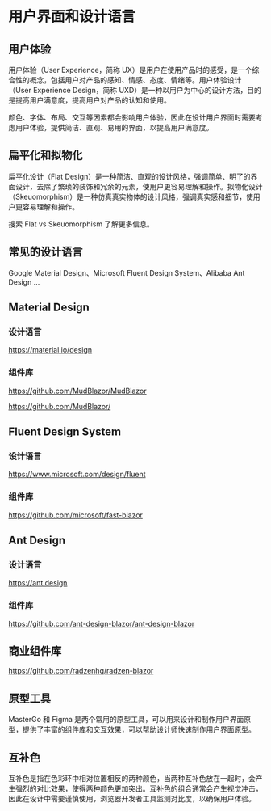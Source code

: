 # 用户界面和设计语言

## 用户体验

用户体验（User Experience，简称 UX）是用户在使用产品时的感受，是一个综合性的概念，包括用户对产品的感知、情感、态度、情绪等。用户体验设计（User Experience Design，简称 UXD）是一种以用户为中心的设计方法，目的是提高用户满意度，提高用户对产品的认知和使用。

颜色、字体、布局、交互等因素都会影响用户体验，因此在设计用户界面时需要考虑用户体验，提供简洁、直观、易用的界面，以提高用户满意度。

## 扁平化和拟物化

扁平化设计（Flat Design）是一种简洁、直观的设计风格，强调简单、明了的界面设计，去除了繁琐的装饰和冗余的元素，使用户更容易理解和操作。拟物化设计（Skeuomorphism）是一种仿真真实物体的设计风格，强调真实感和细节，使用户更容易理解和操作。

搜索 Flat vs Skeuomorphism 了解更多信息。


## 常见的设计语言 

Google Material Design、Microsoft Fluent Design System、Alibaba Ant Design ...

## Material Design

### 设计语言

https://material.io/design


### 组件库

https://github.com/MudBlazor/MudBlazor

https://github.com/MudBlazor/


## Fluent Design System

### 设计语言

https://www.microsoft.com/design/fluent

### 组件库

https://github.com/microsoft/fast-blazor

## Ant Design

### 设计语言

https://ant.design

### 组件库

https://github.com/ant-design-blazor/ant-design-blazor

## 商业组件库

https://github.com/radzenhq/radzen-blazor


## 原型工具

MasterGo 和 Figma 是两个常用的原型工具，可以用来设计和制作用户界面原型，提供了丰富的组件库和交互效果，可以帮助设计师快速制作用户界面原型。


## 互补色

互补色是指在色彩环中相对位置相反的两种颜色，当两种互补色放在一起时，会产生强烈的对比效果，使得两种颜色更加突出。互补色的组合通常会产生视觉冲击，因此在设计中需要谨慎使用，浏览器开发者工具监测对比度，以确保用户体验。

